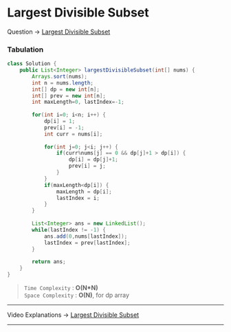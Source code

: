 # Largest Divisible Subset
Question -> [Largest Divisible Subset](https://leetcode.com/problems/largest-divisible-subset/)       

### Tabulation
```java
class Solution {
    public List<Integer> largestDivisibleSubset(int[] nums) {
        Arrays.sort(nums);
        int n = nums.length;
        int[] dp = new int[n];
        int[] prev = new int[n];
        int maxLength=0, lastIndex=-1;
        
        for(int i=0; i<n; i++) {
            dp[i] = 1;
            prev[i] = -1;
            int curr = nums[i];
            
            for(int j=0; j<i; j++) {
                if(curr%nums[j] == 0 && dp[j]+1 > dp[i]) {
                    dp[i] = dp[j]+1;
                    prev[i] = j;
                }
            }
            if(maxLength<dp[i]) {
                maxLength = dp[i];
                lastIndex = i;
            }
        }
        
        List<Integer> ans = new LinkedList();
        while(lastIndex != -1) {
            ans.add(0,nums[lastIndex]);
            lastIndex = prev[lastIndex];
        }
        
        return ans;
    }
}
```
> `Time Complexity` : **O(N\*N)**           
> `Space Complexity` : **O(N)**, for dp array
---
Video Explanations -> [Largest Divisible Subset](https://youtu.be/gDuZwBW9VvM?list=PLgUwDviBIf0qUlt5H_kiKYaNSqJ81PMMY)   
<hr>

